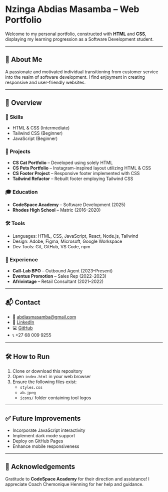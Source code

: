 # Nzinga Abdias Masamba – Web Portfolio

Welcome to my personal portfolio, constructed with **HTML** and **CSS**, displaying my learning progression as a Software Development student.

---

## 🌟 About Me
A passionate and motivated individual transitioning from customer service into the realm of software development. I find enjoyment in creating responsive and user-friendly websites.

---

## 📄 Overview

### 🔧 Skills
- HTML & CSS (Intermediate)
- Tailwind CSS (Beginner)
- JavaScript (Beginner)

### 💼 Projects
- **CS Cat Portfolio** – Developed using solely HTML
- **CS Pets Portfolio** – Instagram-inspired layout utilizing HTML & CSS
- **CS Footer Project** – Responsive footer implemented with CSS
- **Tailwind Refactor** – Rebuilt footer employing Tailwind CSS

### 🎓 Education
- **CodeSpace Academy** – Software Development (2025)
- **Rhodes High School** – Matric (2016–2020)

### 🛠 Tools
- Languages: HTML, CSS, JavaScript, React, Node.js, Tailwind
- Design: Adobe, Figma, Microsoft, Google Workspace
- Dev Tools: Git, GitHub, VS Code, npm

### 👔 Experience
- **Call-Lab BPO** – Outbound Agent (2023–Present)
- **Eventus Promotion** – Sales Rep (2022–2023)
- **Afrivintage** – Retail Consultant (2021–2022)

---

## 📬 Contact
- 📧 [abdiasmasamba@gmail.com](mailto:abdiasmasamba@gmail.com)
- 🔗 [LinkedIn](https://linkedin.com/in/abdiasmasamba)
- 💻 [GitHub](https://github.com/ab-7-7)
- 📞 +27 68 009 9255

---

## 🛠 How to Run
1. Clone or download this repository
2. Open `index.html` in your web browser
3. Ensure the following files exist:
   - `styles.css`
   - `ab.jpeg`
   - `icons/` folder containing tool logos

---

## ✅ Future Improvements
- Incorporate JavaScript interactivity
- Implement dark mode support
- Deploy on GitHub Pages
- Enhance mobile responsiveness

---

## 🙌 Acknowledgements
Gratitude to **CodeSpace Academy** for their direction and assistance!
I appreciate Coach Chemonique Henning for her help and guidance.